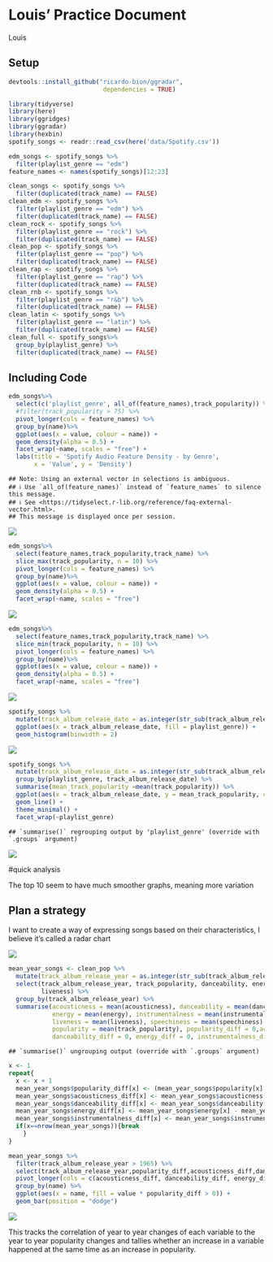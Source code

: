 Louis’ Practice Document
================
Louis

## Setup

``` r
devtools::install_github("ricardo-bion/ggradar", 
                          dependencies = TRUE)
```

``` r
library(tidyverse)
library(here)
library(ggridges)
library(ggradar)
library(hexbin)
spotify_songs <- readr::read_csv(here('data/Spotify.csv'))
```

``` r
edm_songs <- spotify_songs %>%
  filter(playlist_genre == "edm")
feature_names <- names(spotify_songs)[12:23]
```

``` r
clean_songs <- spotify_songs %>%
  filter(duplicated(track_name) == FALSE)
clean_edm <- spotify_songs %>%
  filter(playlist_genre == "edm") %>%
  filter(duplicated(track_name) == FALSE)
clean_rock <- spotify_songs %>%
  filter(playlist_genre == "rock") %>%
  filter(duplicated(track_name) == FALSE)
clean_pop <- spotify_songs %>%
  filter(playlist_genre == "pop") %>%
  filter(duplicated(track_name) == FALSE)
clean_rap <- spotify_songs %>%
  filter(playlist_genre == "rap") %>%
  filter(duplicated(track_name) == FALSE)
clean_rnb <- spotify_songs %>%
  filter(playlist_genre == "r&b") %>%
  filter(duplicated(track_name) == FALSE)
clean_latin <- spotify_songs %>%
  filter(playlist_genre == "latin") %>%
  filter(duplicated(track_name) == FALSE)
clean_full <- spotify_songs%>%
  group_by(playlist_genre) %>%
  filter(duplicated(track_name) == FALSE)
```

## Including Code

``` r
edm_songs%>%
  select(c('playlist_genre', all_of(feature_names),track_popularity)) %>%
  #filter(track_popularity > 75) %>%
  pivot_longer(cols = feature_names) %>%
  group_by(name)%>%
  ggplot(aes(x = value, colour = name)) +
  geom_density(alpha = 0.5) +
  facet_wrap(~name, scales = "free") +
  labs(title = 'Spotify Audio Feature Density - by Genre',
       x = 'Value', y = 'Density')
```

    ## Note: Using an external vector in selections is ambiguous.
    ## ℹ Use `all_of(feature_names)` instead of `feature_names` to silence this message.
    ## ℹ See <https://tidyselect.r-lib.org/reference/faq-external-vector.html>.
    ## This message is displayed once per session.

![](Louis_files/figure-gfm/EDM-test-1.png)<!-- -->

``` r
edm_songs%>%
  select(feature_names,track_popularity,track_name) %>%
  slice_max(track_popularity, n = 10) %>%
  pivot_longer(cols = feature_names) %>%
  group_by(name)%>%
  ggplot(aes(x = value, colour = name)) +
  geom_density(alpha = 0.5) +
  facet_wrap(~name, scales = "free")
```

![](Louis_files/figure-gfm/EDM-top10-1.png)<!-- -->

``` r
edm_songs%>%
  select(feature_names,track_popularity,track_name) %>%
  slice_min(track_popularity, n = 10) %>%
  pivot_longer(cols = feature_names) %>%
  group_by(name)%>%
  ggplot(aes(x = value, colour = name)) +
  geom_density(alpha = 0.5) +
  facet_wrap(~name, scales = "free")
```

![](Louis_files/figure-gfm/EDM-top10-2.png)<!-- -->

``` r
spotify_songs %>%
  mutate(track_album_release_date = as.integer(str_sub(track_album_release_date, end = 4))) %>%
  ggplot(aes(x = track_album_release_date, fill = playlist_genre)) +
  geom_histogram(binwidth = 2)
```

![](Louis_files/figure-gfm/timeline-1.png)<!-- -->

``` r
spotify_songs %>%
  mutate(track_album_release_date = as.integer(str_sub(track_album_release_date, end = 4))) %>%
  group_by(playlist_genre, track_album_release_date) %>%
  summarise(mean_track_popularity =mean(track_popularity)) %>%
  ggplot(aes(x = track_album_release_date, y = mean_track_popularity, colour = playlist_genre)) +
  geom_line() +
  theme_minimal() +
  facet_wrap(~playlist_genre)
```

    ## `summarise()` regrouping output by 'playlist_genre' (override with `.groups` argument)

![](Louis_files/figure-gfm/timeline-2.png)<!-- -->

\#quick analysis

The top 10 seem to have much smoother graphs, meaning more variation

## Plan a strategy

I want to create a way of expressing songs based on their
characteristics, I believe it’s called a radar chart

![](Louis_files/figure-gfm/radar-1.png)<!-- -->

``` r
mean_year_songs <- clean_pop %>%
  mutate(track_album_release_year = as.integer(str_sub(track_album_release_date, end = 4)))%>%
  select(track_album_release_year, track_popularity, danceability, energy, speechiness, acousticness, instrumentalness,
         liveness) %>%
  group_by(track_album_release_year) %>%
  summarise(acousticness = mean(acousticness), danceability = mean(danceability), 
            energy = mean(energy), instrumentalness = mean(instrumentalness), 
            liveness = mean(liveness), speechiness = mean(speechiness),
            popularity = mean(track_popularity), popularity_diff = 0,acousticness_diff = 0,
            danceability_diff = 0, energy_diff = 0, instrumentalness_diff = 0)
```

    ## `summarise()` ungrouping output (override with `.groups` argument)

``` r
x <- 1
repeat{
  x <- x + 1
  mean_year_songs$popularity_diff[x] <- (mean_year_songs$popularity[x] - mean_year_songs$popularity[x-1])/100
  mean_year_songs$acousticness_diff[x] <- mean_year_songs$acousticness[x] - mean_year_songs$acousticness[x-1]
  mean_year_songs$danceability_diff[x] <- mean_year_songs$danceability[x] - mean_year_songs$danceability[x-1]
  mean_year_songs$energy_diff[x] <- mean_year_songs$energy[x] - mean_year_songs$energy[x-1]
  mean_year_songs$instrumentalness_diff[x] <- mean_year_songs$instrumentalness[x] - mean_year_songs$instrumentalness[x-1]
  if(x==nrow(mean_year_songs)){break
    }
}
```

``` r
mean_year_songs %>%
  filter(track_album_release_year > 1965) %>%
  select(track_album_release_year,popularity_diff,acousticness_diff,danceability_diff,energy_diff,instrumentalness_diff) %>%
  pivot_longer(cols = c(acousticness_diff, danceability_diff, energy_diff, instrumentalness_diff)) %>%
  group_by(name) %>%
  ggplot(aes(x = name, fill = value * popularity_diff > 0)) +
  geom_bar(position = "dodge")
```

![](Louis_files/figure-gfm/unnamed-chunk-3-1.png)<!-- -->

This tracks the correlation of year to year changes of each variable to
the year to year popularity changes and tallies whether an increase in a
variable happened at the same time as an increase in popularity.
